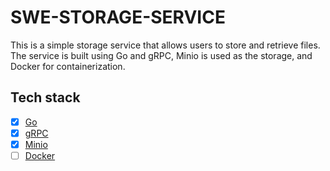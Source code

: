# SWE-STORAGE-SERVICE

This is a simple storage service that allows users to store and retrieve files. The service is built using Go and gRPC,
Minio is used as the storage, and Docker for containerization.

## Tech stack

- [x] [Go](https://golang.org/)
- [x] [gRPC](https://grpc.io/)
- [x] [Minio](https://min.io/)
- [ ] [Docker](https://www.docker.com/)